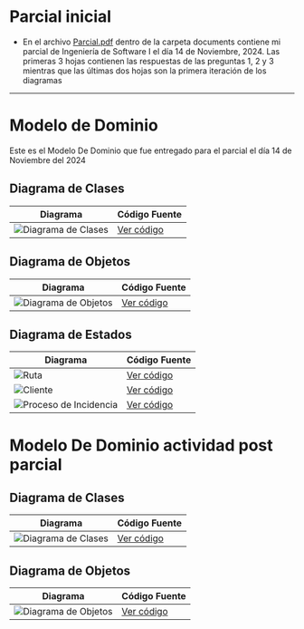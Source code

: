 # Parcial inicial
- En el archivo [Parcial.pdf](/documents/Parcial.pdf) dentro de la carpeta documents contiene mi parcial de Ingeniería de Software I el día 14 de Noviembre, 2024. Las primeras 3 hojas contienen las respuestas de las preguntas 1, 2 y 3 mientras que las últimas dos hojas son la primera iteración de los diagramas

---

# Modelo de Dominio

Este es el Modelo De Dominio que fue entregado para el parcial el día 14 de Noviembre del 2024

## Diagrama de Clases
| Diagrama | Código Fuente |
|----------|---------------|
| ![Diagrama de Clases](/images/DiagramaDeClases1.svg) | [Ver código](/modelosUML/DiagramaDeClases1.puml) |


## Diagrama de Objetos
| Diagrama | Código Fuente |
|----------|---------------|
| ![Diagrama de Objetos](/images/DiagramaDeObjetos1.svg) | [Ver código](/modelosUML/DiagramaDeObjetos1.puml) |

## Diagrama de Estados
| Diagrama | Código Fuente |
|----------|---------------|
| ![Ruta](/images/DiagramaDeEstadosRuta1.svg) | [Ver código](/modelosUML/DiagramasDeEstado/EstadosRuta.puml) |
| ![Cliente](/images/DiagramaDeEstadosCliente1.svg) | [Ver código](/modelosUML/DiagramasDeEstado/EstadosCliente.puml) |
| ![Proceso de Incidencia](/images/DiagramaDeEstadosIncidencia1.svg) | [Ver código](/modelosUML/DiagramasDeEstado/EstadosIncidencia.puml) |

# Modelo De Dominio actividad post parcial

## Diagrama de Clases
| Diagrama | Código Fuente |
|----------|---------------|
| ![Diagrama de Clases](/images/DiagramaDeClases2.svg) | [Ver código](/modelosUML/DiagramaDeClases2.puml) |


## Diagrama de Objetos
| Diagrama | Código Fuente |
|----------|---------------|
| ![Diagrama de Objetos](/images/DiagramaDeObjetos2.svg) | [Ver código](/modelosUML/DiagramaDeObjetos2.puml) |



